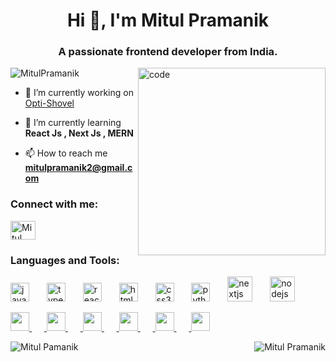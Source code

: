 <h1 align="center">Hi 👋, I'm Mitul Pramanik</h1>
<h3 align="center">A passionate frontend developer from India.</h3>

<img align="right" alt="code" width="300" src="https://media.tenor.com/AlUkiGkR2j8AAAAM/new-game-ahagon-umiko-programming.gif">
<p align="left"> <img src="https://komarev.com/ghpvc/?username=MitulPramanik&label=Profile%20views&color=0e75b6&style=flat" alt="MitulPramanik" /> </p>

- 🔭 I’m currently working on [Opti-Shovel](https://github.com/opti-shovel/Opti-Shovel)

- 🌱 I’m currently learning **React Js , Next Js , MERN**

- 📫 How to reach me **mitulpramanik2@gmail.com**

<h3 align="left">Connect with me: </h3>
<p align="left">
<a href="https://linkedin.com/in/Mitul Pramanik" target="blank"><img align="center" src="https://skillicons.dev/icons?i=github" alt="Mitul Pramanik" height="30" width="40" /></a>
</p>

<h3 align="left">Languages and Tools:</h3>
<div align="left">
  <img src="https://cdn.jsdelivr.net/gh/devicons/devicon/icons/javascript/javascript-original.svg" height="30" alt="javascript logo"  />
  <img width="20" />
  <img src="https://cdn.jsdelivr.net/gh/devicons/devicon/icons/typescript/typescript-original.svg" height="30" alt="typescript logo"  />
  <img width="20" />
  <img src="https://cdn.jsdelivr.net/gh/devicons/devicon/icons/react/react-original.svg" height="30" alt="react logo"  />
  <img width="20" />
  <img src="https://cdn.jsdelivr.net/gh/devicons/devicon/icons/html5/html5-original.svg" height="30" alt="html5 logo"  />
  <img width="20" />
  <img src="https://cdn.jsdelivr.net/gh/devicons/devicon/icons/css3/css3-original.svg" height="30" alt="css3 logo"  />
  <img width="20" />
  <img src="https://cdn.jsdelivr.net/gh/devicons/devicon/icons/python/python-original.svg" height="30" alt="python logo"  />
  <img width="20" />
  <img src="https://cdn.jsdelivr.net/gh/devicons/devicon/icons/nextjs/nextjs-original.svg" height="40" alt="nextjs logo"  />
  <img width="20" />
  <img src="https://cdn.jsdelivr.net/gh/devicons/devicon/icons/nodejs/nodejs-original.svg" height="40" alt="nodejs logo"  />
  <img width="20" />
<p align="left">
  <a href="https://skillicons.dev">
    <img src="https://skillicons.dev/icons?i=git" width="30" height="30"/>
    <img width="20" />
    <img src="https://skillicons.dev/icons?i=c" width="30" height="30"/>
    <img width="20" />
    <img src="https://skillicons.dev/icons?i=java" width="30" height="30"/>
    <img width="20" />
    <img src="https://skillicons.dev/icons?i=bootstrap" width="30" height="30"/>
    <img width="20" />
    <img src="https://skillicons.dev/icons?i=express" width="30" height="30"/>
    <img width="20" />
    <img src="https://skillicons.dev/icons?i=postman" width="30" height="30"/>
  </a>
</p>
</div>
<p><img align="left" src="https://github-readme-stats.vercel.app/api/top-langs/?username=MitulPramanik&theme=dark&show_icons=true&hide_border=true&layout=compact" alt="Mitul Pamanik" />
<img align="right" src="https://streak-stats.demolab.com?user=MitulPramanik&theme=dark&hide_border=true" alt="Mitul Pramanik" /></p>

